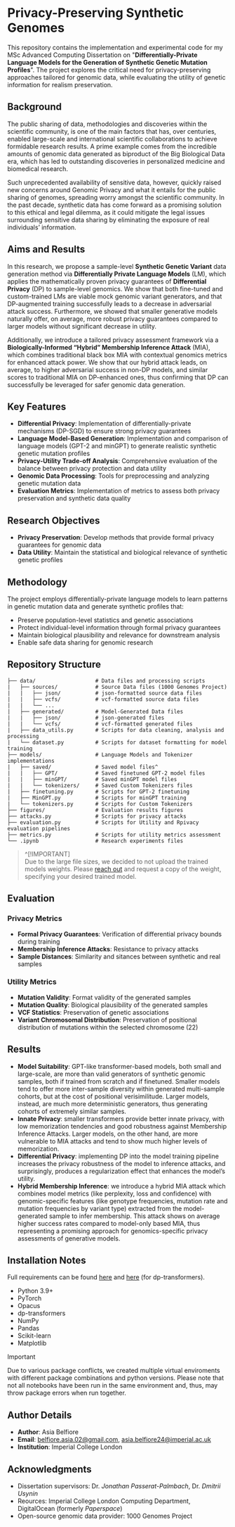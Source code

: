 # Privacy-Preserving Synthetic Genomes

This repository contains the implementation and experimental code for my MSc Advanced Computing Dissertation on "**Differentially-Private Language Models for the Generation of Synthetic Genetic Mutation Profiles**".
The project explores the critical need for privacy-preserving approaches tailored for genomic data, while evaluating the utility of genetic information for realism preservation.

## Background

The public sharing of data, methodologies and discoveries within the scientific community, is one of the main factors that has, over centuries, enabled large-scale and international scientific collaborations to achieve formidable research results. A prime example comes from the incredible amounts of genomic data generated as biproduct of the Big Biological Data era, which has led to outstanding discoveries in personalized medicine and biomedical research.


Such unprecedented availability of sensitive data, however, quickly raised new concerns around Genomic Privacy and what it entails for the public sharing of genomes, spreading worry amongst the scientific community. In the past decade, synthetic data has come forward as a promising solution to this ethical and legal dilemma, as it could mitigate the legal issues surrounding sensitive data sharing by eliminating the exposure of real individuals’ information.


## Aims and Results

In this research, we propose a sample-level **Synthetic Genetic Variant** data generation method via **Differentially Private Language Models** (LM), which applies the mathematically proven privacy guarantees of **Differential Privacy** (DP) to sample-level genomics. We show that both fine-tuned and custom-trained LMs are viable mock genomic variant generators, and that DP-augmented training successfully leads to a decrease in adversarial attack success. Furthermore, we showed that smaller generative models naturally offer, on average, more robust privacy guarantees compared to larger models without significant decrease in utility.


Additionally, we introduce a tailored privacy assessment framework via a **Biologically-Informed “Hybrid” Membership Inference Attack** (MIA), which combines traditional black box MIA with contextual genomics metrics for enhanced attack power. We show that our hybrid attack leads, on average, to higher adversarial success in non-DP models, and similar scores to traditional MIA on DP-enhanced ones, thus confirming that DP can successfully be leveraged for safer genomic data generation.

## Key Features

- **Differential Privacy**: Implementation of differentially-private mechanisms (DP-SGD) to ensure strong privacy guarantees
- **Language Model-Based Generation**: Implementation and comparison of language models (GPT-2 and minGPT) to generate realistic synthetic genetic mutation profiles  
- **Privacy-Utility Trade-off Analysis**: Comprehensive evaluation of the balance between privacy protection and data utility
- **Genomic Data Processing**: Tools for preprocessing and analyzing genetic mutation data
- **Evaluation Metrics**: Implementation of metrics to assess both privacy preservation and synthetic data quality

## Research Objectives

* **Privacy Preservation**: Develop methods that provide formal privacy guarantees for genomic data
* **Data Utility**: Maintain the statistical and biological relevance of synthetic genetic profiles

## Methodology

The project employs differentially-private language models to learn patterns in genetic mutation data and generate synthetic profiles that:

- Preserve population-level statistics and genetic associations
- Protect individual-level information through formal privacy guarantees
- Maintain biological plausibility and relevance for downstream analysis
- Enable safe data sharing for genomic research

## Repository Structure

```
├── data/                   # Data files and processing scripts
|   ├── sources/            # Source Data files (1000 Genomes Project)
|   |   ├── json/           # json-formatted source data files
|   |   ├── vcfs/           # vcf-formatted source data files
|   |   └── ...             
|   ├── generated/          # Model-Generated Data files
|   |   ├── json/           # json-generated files
|   |   └── vcfs/           # vcf-formatted generated files
|   ├── data_utils.py       # Scripts for data cleaning, analysis and processing
|   └── dataset.py          # Scripts for dataset formatting for model training
├── models/                 # Language Models and Tokenizer implementations
|   ├── saved/              # Saved model files^
|   |   ├── GPT/            # Saved finetuned GPT-2 model files
|   |   ├── minGPT/         # Saved minGPT model files
|   |   └── tokenizers/     # Saved Custom Tokenizers files
|   ├── finetuning.py       # Scripts for GPT-2 finetuning
|   ├── MinGPT.py           # Scripts for minGPT training
|   └── tokenizers.py       # Scripts for Custom Tokenizers
├── figures/                # Evaluation results figures
├── attacks.py              # Scripts for privacy attacks
├── evaluation.py           # Scripts for Utility and Rpivacy evaluation pipelines
├── metrics.py              # Scripts for utility metrics assessment
└── .ipynb                  # Research experiments files
```

> ^[!IMPORTANT]  
> Due to the large file sizes, we decided to not upload the trained models weights. Please [reach out](belfiore.asia.02@gmail.com) and request a copy of the weight, specifying your desired trained model.


## Evaluation

### Privacy Metrics
- **Formal Privacy Guarantees**: Verification of differential privacy bounds during training
- **Membership Inference Attacks**: Resistance to privacy attacks
- **Sample Distances**: Similarity and sitances between synthetic and real samples

### Utility Metrics  
- **Mutation Validity**: Format validity of the generated samples
- **Mutation Quality**: Biological plausibility of the generated samples
- **VCF Statistics**: Preservation of genetic associations
- **Variant Chromosomal Distribution**: Preservation of positional distribution of mutations within the selected chromosome (22)

## Results

- **Model Suitability**: GPT-like transformer-based models, both small and large-scale, are more than valid generators of synthetic genomic samples, both if trained from scratch and if finetuned. Smaller models tend to offer more inter-sample diversity within generated multi-sample cohorts, but at the cost of positional verisimilitude. Larger models, instead, are much more deterministic generators, thus generating cohorts of extremely similar samples.
- **Innate Privacy**: smaller transformers provide better innate privacy, with low memorization tendencies and good robustness against Membership Inference Attacks. Larger models, on the other hand, are more vulnerable to MIA attacks and tend to show much higher levels of memorization.
- **Differential Privacy**: implementing DP into the model training pipeline increases the privacy robustness of the model to inference attacks, and surprisingly, produces a regularization effect that enhances the model’s utility.
- **Hybrid Membership Inference**: we introduce a hybrid MIA attack which combines model metrics (like perplexity, loss and confidence) with genomic-specific features (like genotype frequencies, mutation rate and mutation frequencies by variant type) extracted from the model-generated sample to infer membership. This attack shows on average higher success rates compared to model-only based MIA, thus representing a promising approach for genomics-specific privacy assessments of generative models.

## Installation Notes

Full requirements can be found [here](requirements.txt) and [here](requirements_paperspace.txt) (for dp-transformers).

- Python 3.9+
- PyTorch
- Opacus
- dp-transformers
- NumPy
- Pandas
- Scikit-learn
- Matplotlib

> [!IMPORTANT]  
> Due to various package conflicts, we created multiple virtual enviroments with different package combinations and python versions. Please note that not all notebooks have been run in the same environment and, thus, may throw package errors when run together.

<!-- ## License

This project is licensed under the MIT License - see the [LICENSE](LICENSE) file for details. -->

## Author Details

- **Author**: Asia Belfiore
- **Email**: belfiore.asia.02@gmail.com, 
             asia.belfiore24@imperial.ac.uk
- **Institution**: Imperial College London

## Acknowledgments

- Dissertation supervisors: Dr. *Jonathan Passerat-Palmbach*, Dr. *Dmitrii Usynin*
- Reources: Imperial College London Computing Department, DigitalOcean (formerly *Paperspace*) 
- Open-source genomic data provider: 1000 Genomes Project
<!-- - Privacy-preserving machine learning community: *Opacus* and *dp-transformers* developers -->